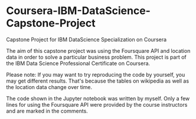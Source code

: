 # Coursera-IBM-DataScience-Capstone-Project
Capstone Project for IBM DataScience Specialization on Coursera

The aim of this capstone project was using the Foursquare API and location data in order to solve a particular business problem. This project is part of the IBM Data Science Professional Certificate on Coursera.

Please note: If you may want to try reproducing the code by yourself, you may get different results. That's because the tables on wikipedia as well as the location data change over time.

The code shown in the Jupyter notebook was written by myself. Only a few lines for using the Foursquare API were provided by the course instructors and are marked in the comments.
